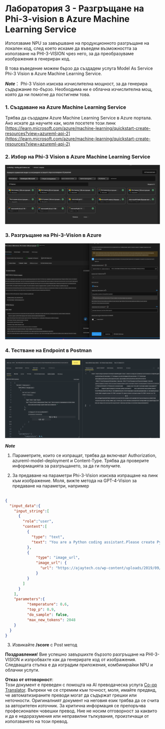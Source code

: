 <!--
CO_OP_TRANSLATOR_METADATA:
{
  "original_hash": "20cb4e6ac1686248e8be913ccf6c2bc2",
  "translation_date": "2025-07-17T04:35:54+00:00",
  "source_file": "md/02.Application/02.Code/Phi3/VSCodeExt/HOL/Apple/03.DeployPhi3VisionOnAzure.md",
  "language_code": "bg"
}
-->
# **Лаборатория 3 - Разгръщане на Phi-3-vision в Azure Machine Learning Service**

Използваме NPU за завършване на продукционното разгръщане на локален код, след което искаме да въведем възможността за използване на PHI-3-VISION чрез него, за да преобразуваме изображения в генериран код.

В това въведение можем бързо да създадем услуга Model As Service Phi-3 Vision в Azure Machine Learning Service.

***Note***： Phi-3 Vision изисква изчислителна мощност, за да генерира съдържание по-бързо. Необходима ни е облачна изчислителна мощ, която да ни помогне да постигнем това.


### **1. Създаване на Azure Machine Learning Service**

Трябва да създадем Azure Machine Learning Service в Azure портала. Ако искате да научите как, моля посетете този линк [https://learn.microsoft.com/azure/machine-learning/quickstart-create-resources?view=azureml-api-2](https://learn.microsoft.com/azure/machine-learning/quickstart-create-resources?view=azureml-api-2)


### **2. Избор на Phi-3 Vision в Azure Machine Learning Service**

![Catalog](../../../../../../../../../translated_images/vison_catalog.f979823d5bde8aef2c37a3a9686f6c5d0c521f93730447798ea6fb580091443f.bg.png)


### **3. Разгръщане на Phi-3-Vision в Azure**


![Deploy](../../../../../../../../../translated_images/vision_deploy.a8114ccd849a957272bf30959bdef166b21a0fac4c4f0129dab0106b97104772.bg.png)


### **4. Тестване на Endpoint в Postman**


![Test](../../../../../../../../../translated_images/vision_test.0b9c1b1d414131d03398c88fc1b79d839e7946c2ae5c9fd170a2894c271e2993.bg.png)


***Note***

1. Параметрите, които се изпращат, трябва да включват Authorization, azureml-model-deployment и Content-Type. Трябва да проверите информацията за разгръщането, за да ги получите.

2. За предаване на параметри Phi-3-Vision изисква изпращане на линк към изображение. Моля, вижте метода на GPT-4-Vision за предаване на параметри, например

```json

{
  "input_data":{
    "input_string":[
      {
        "role":"user",
        "content":[ 
          {
            "type": "text",
            "text": "You are a Python coding assistant.Please create Python code for image "
          },
          {
              "type": "image_url",
              "image_url": {
                "url": "https://ajaytech.co/wp-content/uploads/2019/09/index.png"
              }
          }
        ]
      }
    ],
    "parameters":{
          "temperature": 0.6,
          "top_p": 0.9,
          "do_sample": false,
          "max_new_tokens": 2048
    }
  }
}

```

3. Извикайте **/score** с Post метод

**Поздравления**! Вие успешно завършихте бързото разгръщане на PHI-3-VISION и изпробвахте как да генерирате код от изображения. Следващата стъпка е да изградим приложения, комбинирайки NPU и облачни услуги.

**Отказ от отговорност**:  
Този документ е преведен с помощта на AI преводаческа услуга [Co-op Translator](https://github.com/Azure/co-op-translator). Въпреки че се стремим към точност, моля, имайте предвид, че автоматизираните преводи могат да съдържат грешки или неточности. Оригиналният документ на неговия език трябва да се счита за авторитетен източник. За критична информация се препоръчва професионален човешки превод. Ние не носим отговорност за каквито и да е недоразумения или неправилни тълкувания, произтичащи от използването на този превод.
